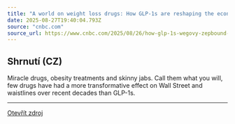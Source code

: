 ```yaml
---
title: "A world on weight loss drugs: How GLP-1s are reshaping the economy"
date: 2025-08-27T19:40:04.793Z
source: "cnbc.com"
source_url: https://www.cnbc.com/2025/08/26/how-glp-1s-wegovy-zepbound-are-reshaping-the-economy.html
---
```


## Shrnutí (CZ)
Miracle drugs, obesity treatments and skinny jabs. Call them what you will, few drugs have had a more transformative effect on Wall Street and waistlines over recent decades than GLP-1s.

---

[Otevřít zdroj](https://www.cnbc.com/2025/08/26/how-glp-1s-wegovy-zepbound-are-reshaping-the-economy.html)
